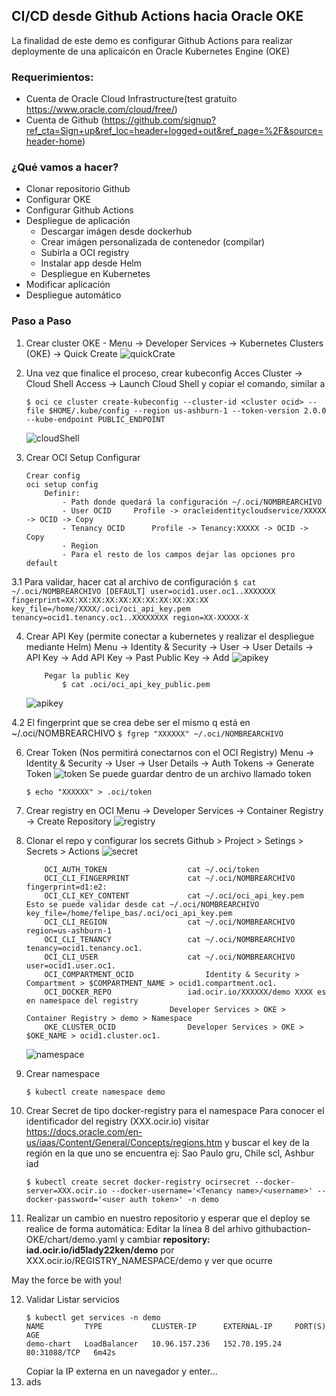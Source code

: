 ## CI/CD desde Github Actions hacia Oracle OKE

La finalidad de este demo es configurar Github Actions para realizar deploymente de una aplicaicón en Oracle Kubernetes Engine (OKE)


### Requerimientos:

- Cuenta de Oracle Cloud Infrastructure(test gratuito https://www.oracle.com/cloud/free/)
- Cuenta de Github (https://github.com/signup?ref_cta=Sign+up&ref_loc=header+logged+out&ref_page=%2F&source=header-home)

### ¿Qué vamos a hacer?

- Clonar repositorio Github
- Configurar OKE
- Configurar Github Actions
- Despliegue de aplicación
	- Descargar imágen desde dockerhub
	- Crear imágen personalizada de contenedor (compilar)
	- Subirla a OCI registry
	- Instalar app desde Helm
	- Despliegue en Kubernetes
- Modificar aplicación
- Despliegue automático 

### Paso a Paso

1. Crear cluster OKE - 
	Menu -> Developer Services -> Kubernetes Clusters (OKE) -> Quick Create
	![quickCrate](img/createOKE.PNG)

2. Una vez que finalice el proceso, crear kubeconfig
	Acces Cluster -> Cloud Shell Access -> Launch Cloud Shell y copiar el comando, similar a
    ```
    $ oci ce cluster create-kubeconfig --cluster-id <cluster ocid> --file $HOME/.kube/config --region us-ashburn-1 --token-version 2.0.0  --kube-endpoint PUBLIC_ENDPOINT
    ```
    ![cloudShell](img/cloudshell.PNG)
    
3. Crear OCI Setup Configurar
	```
	Crear config 
	oci setup config
		Definir:
			- Path donde quedará la configuración ~/.oci/NOMBREARCHIVO
			- User OCID		Profile -> oracleidentitycloudservice/XXXXX -> OCID -> Copy
			- Tenancy OCID		Profile -> Tenancy:XXXXX -> OCID -> Copy
			- Region 		
			- Para el resto de los campos dejar las opciones pro default 
	```
3.1 Para validar, hacer cat al archivo de configuración 
	```
	$ cat ~/.oci/NOMBREARCHIVO
		[DEFAULT]
		user=ocid1.user.oc1..XXXXXXX
		fingerprint=XX:XX:XX:XX:XX:XX:XX:XX:XX:XX:XX
		key_file=/home/XXXX/.oci/oci_api_key.pem
		tenancy=ocid1.tenancy.oc1..XXXXXXXX
		region=XX-XXXXX-X
	```
	
4. Crear API Key (permite conectar a kubernetes y realizar el despliegue mediante Helm)
	Menu -> Identity & Security -> User -> User Details -> API Key -> Add API Key -> Past Public Key -> Add
	![apikey](img/userAPIKeys.PNG)
	```
		Pegar la public Key
			$ cat .oci/oci_api_key_public.pem
	```
	![apikey](img/addAPIKeys.PNG)

4.2 El fingerprint que se crea debe ser el mismo q está en ~/.oci/NOMBREARCHIVO
	```
	$ fgrep "XXXXXX" ~/.oci/NOMBREARCHIVO
	```
	
6. Crear Token (Nos permitirá conectarnos con el OCI Registry)
	Menu -> Identity & Security -> User -> User Details -> Auth Tokens -> Generate Token
	![token](img/auth.PNG)
	Se puede guardar dentro de un archivo llamado token
	```
	$ echo "XXXXXX" > .oci/token
	```
7. Crear registry en OCI
	Menu -> Developer Services -> Container Registry -> Create Repository
	![registry](img/registry.PNG)

8. Clonar el repo y configurar los secrets
	Github > Project > Setings > Secrets > Actions
	![secret](img/secrets.PNG)
	```
		OCI_AUTH_TOKEN					cat ~/.oci/token
		OCI_CLI_FINGERPRINT				cat ~/.oci/NOMBREARCHIVO		fingerprint=d1:e2:  			
		OCI_CLI_KEY_CONTENT				cat ~/.oci/oci_api_key.pem 		Esto se puede validar desde cat ~/.oci/NOMBREARCHIVO   key_file=/home/felipe_bas/.oci/oci_api_key.pem
		OCI_CLI_REGION					cat ~/.oci/NOMBREARCHIVO		region=us-ashburn-1
		OCI_CLI_TENANCY					cat ~/.oci/NOMBREARCHIVO		tenancy=ocid1.tenancy.oc1.
		OCI_CLI_USER					cat ~/.oci/NOMBREARCHIVO		user=ocid1.user.oc1.
		OCI_COMPARTMENT_OCID				Identity & Security > Compartment > $COMPARTMENT_NAME > ocid1.compartment.oc1.
		OCI_DOCKER_REPO					iad.ocir.io/XXXXXX/demo XXXX es en namespace del registry
									Developer Services > OKE > Container Registry > demo > Namespace 
		OKE_CLUSTER_OCID				Developer Services > OKE > $OKE_NAME > ocid1.cluster.oc1.
	```
	![namespace](img/namespaceRegistry.PNG)

9. Crear namespace
	```
	$ kubectl create namespace demo
	```
	
10. Crear Secret de tipo docker-registry para el namespace
	Para conocer el identificador del registry (XXX.ocir.io) visitar https://docs.oracle.com/en-us/iaas/Content/General/Concepts/regions.htm y buscar el key de la región en la que uno se encuentra ej: Sao Paulo gru, Chile scl, Ashbur iad
	```
	$ kubectl create secret docker-registry ocirsecret --docker-server=XXX.ocir.io --docker-username='<Tenancy name>/<username>' --docker-password='<user auth token>' -n demo
	```

11. Realizar un cambio en nuestro repositorio y esperar que el deploy se realice de forma automática:
	Editar la línea 8 del arhivo githubaction-OKE/chart/demo.yaml y cambiar   **repository: iad.ocir.io/id5lady22ken/demo** por XXX.ocir.io/REGISTRY_NAMESPACE/demo y ver que ocurre

May the force be with you!

12. Validar
	Listar servicios
	```
	$ kubectl get services -n demo
	NAME         TYPE           CLUSTER-IP      EXTERNAL-IP     PORT(S)        AGE
	demo-chart   LoadBalancer   10.96.157.236   152.70.195.24   80:31088/TCP   6m42s
	```
	Copiar la IP externa en un navegador y enter...
14. ads
